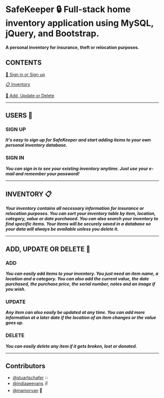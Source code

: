 # SafeKeeper :lock: Full-stack home inventory application using MySQL, jQuery, and Bootstrap.

#### A personal inventory for insurance, theft or relocation purposes.  

## CONTENTS
[:bust_in_silhouette: Sign in or Sign up](#user)

[:clipboard: Inventory](#inventory)

[:pencil: Add, Update or Delete](#CUD)

___
## USERS :bust_in_silhouette: <a name="user"></a>
### SIGN UP

***It's easy to sign up for SafeKeeper and start adding items to your own personal inventory database.***

### SIGN IN

***You can sign in to see your existing inventory anytime.  Just use your e-mail and remember your password!***

___
## INVENTORY :clipboard: <a name="inventory"></a>

***Your inventory contains all necessary information for insurance or relocation purposes.  You can sort your inventory table by item, location, category, value or date purchased.  You can also search your inventory to find specific items.  Your items will be securely saved in a database so your data will always be available unless you delete it.***

---
## ADD, UPDATE OR DELETE :pencil: <a name="CUD"></a>
### ADD

***You can easily add items to your inventory.  You just need an item name, a location and a category.  You can also add the current value, the date purchased, the purchase price, the serial number, notes and an image if you wish.***

### UPDATE

***Any item can also easily be updated at any time.  You can add more information at a later date if the location of an item changes or the value goes up.***

### DELETE

***You can easily delete any item if it gets broken, lost or donated.***

---
## Contributors

- [@stuartschafer](https://github.com/stuartschafer) :boom:
- [@indiaaeevans](https://github.com/indiaaeevans) :v:
- [@mamorvan](https://www.github.com/mamorvan) :koala:
